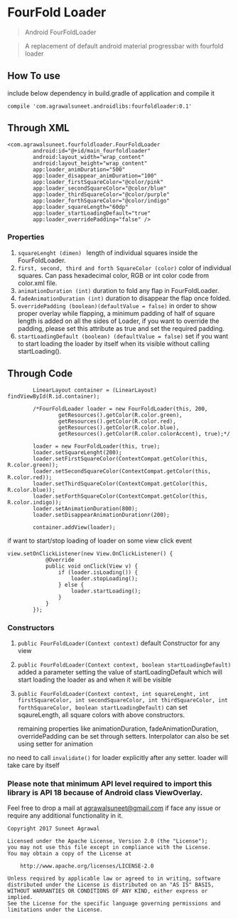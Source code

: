 # FourFold Loader
> Android FourFoldLoader

> A replacement of default android material progressbar with fourfold loader




## How To use
include below dependency in build.gradle of application and compile it
```
compile 'com.agrawalsuneet.androidlibs:fourfoldloader:0.1'
```

## Through XML
```
<com.agrawalsuneet.fourfoldloader.FourFoldLoader
        android:id="@+id/main_fourfoldloader"
        android:layout_width="wrap_content"
        android:layout_height="wrap_content"
        app:loader_animDuration="500"
        app:loader_disappear_animDuration="100"
        app:loader_firstSquareColor="@color/pink"
        app:loader_secondSquareColor="@color/blue"
        app:loader_thirdSquareColor="@color/purple"
        app:loader_forthSquareColor="@color/indigo"
        app:loader_squareLength="60dp"
        app:loader_startLoadingDefault="true"
        app:loader_overridePadding="false" />
```

### Properties
1. `squareLenght (dimen) `
   length of individual squares inside the FourFoldLoader.
2. `first, second, third and forth SquareColor (color)`
   color of individual squares. Can pass hexadecimal color, 
   RGB or int color code from color.xml file.
3. `animationDuration (int)`
   duration to fold any flap in FourFoldLoader.
4. `fadeAnimationDuration (int)`
   duration to disappear the flap once folded.
5. `overridePadding (boolean)(defaultValue = false)`
   in order to show proper overlay while flapping, 
   a minimum padding of half of square length is added on all the sides of Loader, 
   if you want to override the padding, 
   please set this attribute as true and set the required padding.
6. `startLoadingDefault (boolean) (defaultValue = false)`
   set if you want to start loading the loader by itself 
   when its visible without calling startLoading().

##  Through Code
```
        LinearLayout container = (LinearLayout) findViewById(R.id.container);

        /*FourFoldLoader loader = new FourFoldLoader(this, 200,
                getResources().getColor(R.color.green),
                getResources().getColor(R.color.red),
                getResources().getColor(R.color.blue),
                getResources().getColor(R.color.colorAccent), true);*/

        loader = new FourFoldLoader(this, true);
        loader.setSquareLenght(200);
        loader.setFirstSquareColor(ContextCompat.getColor(this, R.color.green));
        loader.setSecondSquareColor(ContextCompat.getColor(this, R.color.red));
        loader.setThirdSquareColor(ContextCompat.getColor(this, R.color.blue));
        loader.setForthSquareColor(ContextCompat.getColor(this, R.color.indigo));
        loader.setAnimationDuration(800);
        loader.setDisappearAnimationDurationr(200);

        container.addView(loader);
```

if want to start/stop loading of loader on some view click event
```
view.setOnClickListener(new View.OnClickListener() {
            @Override
            public void onClick(View v) {
                if (loader.isLoading()) {
                    loader.stopLoading();
                } else {
                    loader.startLoading();
                }
            }
        });

```

### Constructors 
1. `public FourFoldLoader(Context context)`
   default Constructor for any view

2. `public FourFoldLoader(Context context, boolean startLoadingDefault) `
   added a parameter setting the value of startLoadingDefault 
   which will start loading the loader as and when it will be
   visible

3. `public FourFoldLoader(Context context, int squareLenght, int firstSquareColor,
                          int secondSquareColor, int thirdSquareColor,
                          int forthSquareColor, boolean startLoadingDefault)`
   can set sqaureLength, all square colors with above constructors.
   
   remaining properties like animationDuration, fadeAnimationDuration,
   overridePadding can be set through setters.
   Interpolator can also be set using setter for animation
   
  no need to call `invalidate()` for loader explicitly after any setter. 
  loader will take care by itself


### Please note that minimum API level required to import this library is API 18 because of Android class ViewOverlay.

Feel free to drop a mail at agrawalsuneet@gmail.com if face any issue or require any additional functionality in it.

```
Copyright 2017 Suneet Agrawal

Licensed under the Apache License, Version 2.0 (the "License");
you may not use this file except in compliance with the License.
You may obtain a copy of the License at

    http://www.apache.org/licenses/LICENSE-2.0

Unless required by applicable law or agreed to in writing, software
distributed under the License is distributed on an "AS IS" BASIS,
WITHOUT WARRANTIES OR CONDITIONS OF ANY KIND, either express or implied.
See the License for the specific language governing permissions and
limitations under the License.
```
